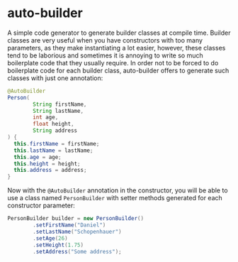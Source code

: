 # auto-builder
A simple code generator to generate builder classes at compile time. Builder classes are very useful when you have constructors with too many 
parameters, as they make instantiating a lot easier, however, these classes tend to be laborious and sometimes it is annoying to write so much 
boilerplate code that they usually require. In order not to be forced to do boilerplate code for each builder class, auto-builder offers to generate 
such classes with just one annotation:
```java
@AutoBuilder
Person(
        String firstName,
        String lastName,
        int age,
        float height,
        String address
) {
  this.firstName = firstName;
  this.lastName = lastName;
  this.age = age;
  this.height = height;
  this.address = address;
}
```
Now with the `@AutoBuilder` annotation in the constructor, you will be able to use a class named `PersonBuilder` with setter methods generated for each constructor
parameter:
```java
PersonBuilder builder = new PersonBuilder()
        .setFirstName("Daniel")
        .setLastName("Schopenhauer")
        .setAge(26)
        .setHeight(1.75)
        .setAddress("Some address");
```
